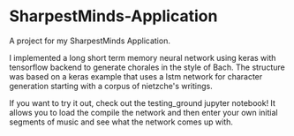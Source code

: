# SharpestMinds-Application
A project for my SharpestMinds Application.

I implemented a long short term memory neural network using keras with tensorflow backend to generate chorales in the style of Bach. The structure was based on a keras example that uses a lstm network for character generation starting with a corpus of nietzche's writings. 

If you want to try it out, check out the testing_ground jupyter notebook! It allows you to load the compile the network and then enter your own initial segments of music and see what the network comes up with.
